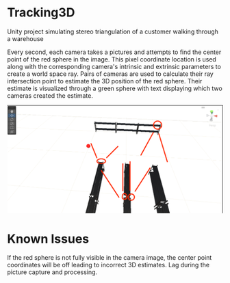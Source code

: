 # Tracking3D
Unity project simulating stereo triangulation of a customer walking through a warehouse

Every second, each camera takes a pictures and attempts to find the center point of the red sphere in the image. 
This pixel coordinate location is used along with the corresponding camera's intrinsic and extrinsic parameters to create a world space ray. 
Pairs of cameras are used to calculate their ray intersection point to estimate the 3D position of the red sphere. 
Their estimate is visualized through a green sphere with text displaying which two cameras created the estimate. 

![Camera FOVs iin order from left to right: C1, C2, C3 and C4](Media/CameraFOV.png)


# Known Issues 
If the red sphere is not fully visible in the camera image, the center point coordinates will be off leading to incorrect 3D estimates. 
Lag during the picture capture and processing. 
